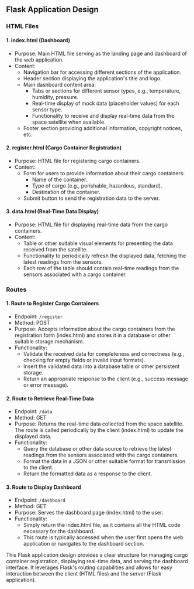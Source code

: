 ## Flask Application Design

### HTML Files

#### 1. index.html (Dashboard)

- Purpose: Main HTML file serving as the landing page and dashboard of the web application.
- Content:
  - Navigation bar for accessing different sections of the application.
  - Header section displaying the application's title and logo.
  - Main dashboard content area:
    - Tabs or sections for different sensor types, e.g., temperature, humidity, pressure.
    - Real-time display of mock data (placeholder values) for each sensor type.
    - Functionality to receive and display real-time data from the space satellite when available.
  - Footer section providing additional information, copyright notices, etc.

#### 2. register.html (Cargo Container Registration)

- Purpose: HTML file for registering cargo containers.
- Content:
  - Form for users to provide information about their cargo containers:
    - Name of the container.
    - Type of cargo (e.g., perishable, hazardous, standard).
    - Destination of the container.
  - Submit button to send the registration data to the server.

#### 3. data.html (Real-Time Data Display)

- Purpose: HTML file for displaying real-time data from the cargo containers.
- Content:
  - Table or other suitable visual elements for presenting the data received from the satellite.
  - Functionality to periodically refresh the displayed data, fetching the latest readings from the sensors.
  - Each row of the table should contain real-time readings from the sensors associated with a cargo container.

### Routes

#### 1. Route to Register Cargo Containers

- Endpoint: `/register`
- Method: POST
- Purpose: Accepts information about the cargo containers from the registration form (index.html) and stores it in a database or other suitable storage mechanism.
- Functionality:
  - Validate the received data for completeness and correctness (e.g., checking for empty fields or invalid input formats).
  - Insert the validated data into a database table or other persistent storage.
  - Return an appropriate response to the client (e.g., success message or error message).

#### 2. Route to Retrieve Real-Time Data

- Endpoint: `/data`
- Method: GET
- Purpose: Returns the real-time data collected from the space satellite. The route is called periodically by the client (index.html) to update the displayed data.
- Functionality:
  - Query the database or other data source to retrieve the latest readings from the sensors associated with the cargo containers.
  - Format the data in a JSON or other suitable format for transmission to the client.
  - Return the formatted data as a response to the client.

#### 3. Route to Display Dashboard

- Endpoint: `/dashboard`
- Method: GET
- Purpose: Serves the dashboard page (index.html) to the user.
- Functionality:
  - Simply return the index.html file, as it contains all the HTML code necessary for the dashboard.
  - This route is typically accessed when the user first opens the web application or navigates to the dashboard section.

This Flask application design provides a clear structure for managing cargo container registration, displaying real-time data, and serving the dashboard interface. It leverages Flask's routing capabilities and allows for easy interaction between the client (HTML files) and the server (Flask application).